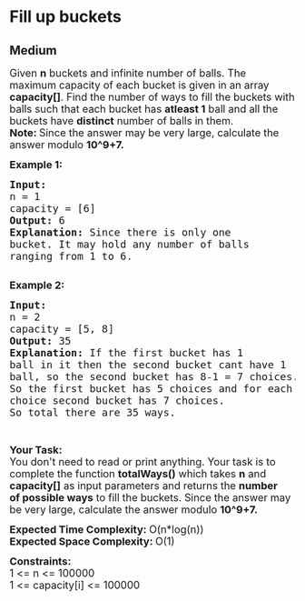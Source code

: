 # Fill up buckets
## Medium
<div class="problems_problem_content__Xm_eO"><p><span style="font-size:18px">Given <strong>n</strong>&nbsp;buckets and infinite number of balls. The maximum capacity of each bucket is given in an array <strong>capacity[]</strong>. Find the number of ways to fill the buckets with balls such that each bucket has <strong>atleast 1</strong> ball and all the buckets have <strong>distinct</strong> number of balls in them.<br>
<strong>Note:&nbsp;</strong>Since the answer may be very large, calculate the answer&nbsp;modulo <strong>10^9+7.</strong></span></p>

<p><span style="font-size:18px"><strong>Example 1:</strong></span></p>

<pre><span style="font-size:18px"><strong>Input: 
</strong>n = 1
capacity = [6]
<strong>Output: </strong>6
<strong>Explanation: </strong>Since there is only one 
bucket. It may hold any number of balls 
ranging from 1 to 6.
</span>
</pre>

<p><span style="font-size:18px"><strong>Example 2:</strong></span></p>

<pre><span style="font-size:18px"><strong>Input: 
</strong>n = 2 
capacity = [5, 8]
<strong>Output: </strong>35
<strong>Explanation: </strong>If the first bucket has 1
ball in it then the second bucket cant have 1 
ball, so the second bucket has 8-1 = 7 choices.
So the first bucket has 5 choices and for each
choice second bucket has 7 choices.
So total there are 35 ways.
</span></pre>

<p>&nbsp;</p>

<p><span style="font-size:18px"><strong>Your Task:</strong><br>
You don't need to read or print anything. Your task is to complete the function&nbsp;<strong>totalWays()</strong>&nbsp;which takes <strong>n</strong> and <strong>capacity[]</strong>&nbsp;as input parameters and returns the <strong>number of&nbsp;possible ways</strong> to&nbsp;fill&nbsp;the&nbsp;buckets. Since the answer may be very large, calculate the answer&nbsp;modulo <strong>10^9+7.</strong></span></p>

<p><span style="font-size:18px"><strong>Expected Time Complexity:&nbsp;</strong>O(n*log(n))&nbsp;<br>
<strong>Expected Space Complexity:&nbsp;</strong>O(1)</span></p>

<p><span style="font-size:18px"><strong>Constraints:</strong><br>
1 &lt;= n&nbsp;&lt;= 100000<br>
1 &lt;= capacity[i] &lt;= 100000</span></p>
</div>